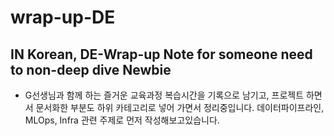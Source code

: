 # wrap-up-DE
## IN Korean, DE-Wrap-up Note for someone need to non-deep dive Newbie

- G선생님과 함께 하는 즐거운 교육과정 복습시간을 기록으로 남기고, 프로젝트 하면서 문서화한 부분도 하위 카테고리로 넣어 가면서 정리중입니다. 
데이터파이프라인, MLOps, Infra 관련 주제로 먼저 작성해보고있습니다.
